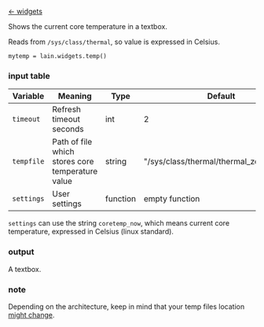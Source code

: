 [<- widgets](https://github.com/copycat-killer/lain/wiki/Widgets)

Shows the current core temperature in a textbox.

Reads from `/sys/class/thermal`, so value is expressed in Celsius.

	mytemp = lain.widgets.temp()

### input table

Variable | Meaning | Type | Default
--- | --- | --- | ---
`timeout` | Refresh timeout seconds | int | 2
`tempfile` | Path of file which stores core temperature value | string | "/sys/class/thermal/thermal_zone0/temp"
`settings` | User settings | function | empty function

`settings` can use the string `coretemp_now`, which means current core temperature, expressed in Celsius (linux standard).

### output 

A textbox.

### note

Depending on the architecture, keep in mind that your temp files location [might change](https://github.com/copycat-killer/lain/issues/84#issuecomment-72751763).